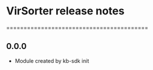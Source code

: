 # VirSorter release notes
=========================================

0.0.0
-----
* Module created by kb-sdk init

